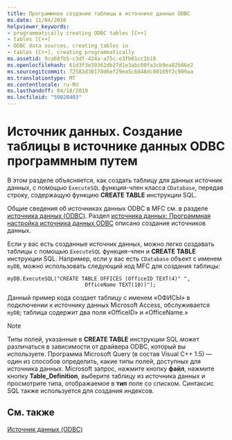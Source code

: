 ```yaml
---
title: Программное создание таблицы в источнике данных ODBC
ms.date: 11/04/2016
helpviewer_keywords:
- programmatically creating ODBC tables [C++]
- tables [C++]
- ODBC data sources, creating tables in
- tables [C++], creating programmatically
ms.assetid: 9ca68fb5-c3df-424a-a75c-e3fb01cc1b18
ms.openlocfilehash: 61d3f3e39362db27d1e3abc00fa3cb9ea82b86e2
ms.sourcegitcommit: 72583d30170d6ef29ea5c6848dc00169f2c909aa
ms.translationtype: MT
ms.contentlocale: ru-RU
ms.lasthandoff: 04/18/2019
ms.locfileid: "59028403"
---
```

# <a name="data-source-programmatically-creating-a-table-in-an-odbc-data-source"></a>Источник данных. Создание таблицы в источнике данных ODBC программным путем

В этом разделе объясняется, как создать таблицу для данных источник данных, с помощью `ExecuteSQL` функция-член класса `CDatabase`, передав строку, содержащую функцию **CREATE TABLE** инструкции SQL.

Общие сведения об источниках данных ODBC в MFC см. в разделе [источника данных (ODBC)](../../data/odbc/data-source-odbc.md). Раздел [источника данных: Программная настройка источника данных ODBC](../../data/odbc/data-source-programmatically-configuring-an-odbc-data-source.md) описано создание источников данных.

Если у вас есть созданные источник данных, можно легко создавать таблицы с помощью `ExecuteSQL` функция-член и **CREATE TABLE** инструкции SQL. Например, если у вас есть `CDatabase` объект с именем `myDB`, можно использовать следующий код MFC для создания таблицы:

```
myDB.ExecuteSQL("CREATE TABLE OFFICES (OfficeID TEXT(4)" ",
                         OfficeName TEXT(10))");
```

Данный пример кода создает таблицу с именем «ОФИСЫ» в подключении к источнику данных Microsoft Access, обслуживается `myDB`; таблица содержит два поля «OfficeID» и «OfficeName.»

> [!NOTE]
>  Типы полей, указанные в **CREATE TABLE** инструкции SQL может различаться в зависимости от драйвера ODBC, который вы используете. Программа Microsoft Query (в состав Visual C++ 1.5) — один из способов определить, какие типы полей, доступных для источника данных. Microsoft запрос, нажмите кнопку **файл**, нажмите кнопку **Table_Definition**, выберите таблицу из источника данных и просмотрите типа, отображаемое в **тип** поле со списком. Синтаксис SQL также используется для создания индексов.

## <a name="see-also"></a>См. также

[Источник данных (ODBC)](../../data/odbc/data-source-odbc.md)